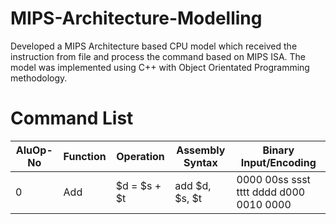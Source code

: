 # MIPS-Architecture-Modelling
Developed a MIPS Architecture based CPU model which received the instruction from file and process the command based on MIPS ISA. The model was implemented using C++ with Object Orientated Programming methodology.

# Command List

| AluOp-No| Function   | Operation    | Assembly Syntax | Binary Input/Encoding                     |
| --------|------------|--------------|-----------------|------------------------------------------ |
| 0       |Add         | $d = $s + $t | add $d, $s, $t  | 0000 00ss ssst tttt dddd d000 0010 0000   |
